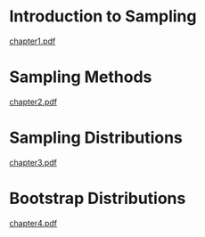 # Introduction to Sampling
[chapter1.pdf](https://github.com/theadewole/My_R_Note/files/15149603/chapter1.pdf)

# Sampling Methods
[chapter2.pdf](https://github.com/theadewole/My_R_Note/files/15149606/chapter2.pdf)

# Sampling Distributions
[chapter3.pdf](https://github.com/theadewole/My_R_Note/files/15149608/chapter3.pdf)

# Bootstrap Distributions
[chapter4.pdf](https://github.com/theadewole/My_R_Note/files/15149607/chapter4.pdf)
